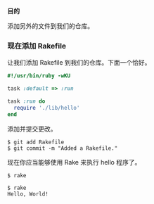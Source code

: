 
**目的**

添加另外的文件到我们的仓库。

### 现在添加 Rakefile

让我们添加 Rakefile 到我们的仓库。下面一个恰好。

```ruby
#!/usr/bin/ruby -wKU

task :default => :run

task :run do
  require './lib/hello'
end
```

添加并提交更改。

```
$ git add Rakefile
$ git commit -m "Added a Rakefile."
```

现在你应当能够使用 Rake 来执行 hello 程序了。

```
$ rake
```

```
$ rake
Hello, World!
```
